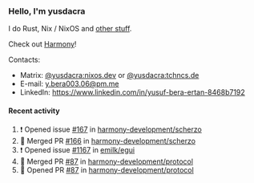 ### Hello, I'm yusdacra

I do Rust, Nix / NixOS and [other stuff](https://yusdacra.gitlab.io/about).

Check out [Harmony](https://github.com/harmony-development)!

Contacts:
- Matrix: [@yusdacra:nixos.dev](https://matrix.to/#/@yusdacra:nixos.dev) or [@yusdacra:tchncs.de](https://matrix.to/#/@yusdacra:tchncs.de)
- E-mail: y.bera003.06@pm.me
- LinkedIn: https://www.linkedin.com/in/yusuf-bera-ertan-8468b7192

#### Recent activity

<!--START_SECTION:activity-->
1. ❗️ Opened issue [#167](https://github.com/harmony-development/scherzo/issues/167) in [harmony-development/scherzo](https://github.com/harmony-development/scherzo)
2. 🎉 Merged PR [#166](https://github.com/harmony-development/scherzo/pull/166) in [harmony-development/scherzo](https://github.com/harmony-development/scherzo)
3. ❗️ Opened issue [#1167](https://github.com/emilk/egui/issues/1167) in [emilk/egui](https://github.com/emilk/egui)
4. 🎉 Merged PR [#87](https://github.com/harmony-development/protocol/pull/87) in [harmony-development/protocol](https://github.com/harmony-development/protocol)
5. 💪 Opened PR [#87](https://github.com/harmony-development/protocol/pull/87) in [harmony-development/protocol](https://github.com/harmony-development/protocol)
<!--END_SECTION:activity-->
